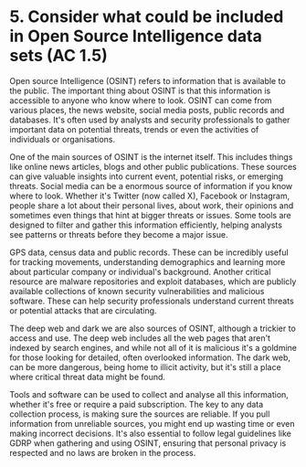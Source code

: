 # 5. Consider what could be included in Open Source Intelligence data sets (AC 1.5)

Open source Intelligence (OSINT) refers to information that is available to the public. The important thing about OSINT is that this information is accessible to anyone who know where to look. OSINT can come from various places, the news website, social media posts, public records and databases. It's often used by analysts and security professionals to gather important data on potential threats, trends or even the activities of individuals or organisations.

One of the main sources of OSINT is the internet itself. This includes things like online news articles, blogs and other public publications. These sources can give valuable insights into current event, potential risks, or emerging threats. Social media can be a enormous source of information if you know where to look. Whether it's Twitter (now called X), Facebook or Instagram, people share a lot about their personal lives, about work, their opinions and sometimes even things that hint at bigger threats or issues. Some tools are designed to filter and gather this information efficiently, helping analysts see patterns or threats before they become a major issue.

GPS data, census data and public records. These can be incredibly useful for tracking movements, understanding demographics and learning more about particular company or individual's background. Another critical resource are malware repositories and exploit databases, which are publicly available collections of known security vulnerabilities and malicious software. These can help security professionals understand current threats or potential attacks that are circulating.

The deep web and dark we are also sources of OSINT, although a trickier to access and use. The deep web includes all the web pages that aren't indexed by search engines, and while not all of it is malicious it's a goldmine for those looking for detailed, often overlooked information. The dark web, can be more dangerous, being home to illicit activity, but it's still a place where critical threat data might be found.

Tools and software can be used to collect and analyse all this information, whether it's free or require a paid subscription. The key to any data collection process, is making sure the sources are reliable. If you pull information from unreliable sources, you might end up wasting time or even making incorrect decisions. It's also essential to follow legal guidelines like GDRP when gathering and using OSINT, ensuring that personal privacy is respected and no laws are broken in the process.

